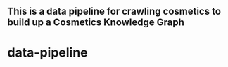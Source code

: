 ## This is a data pipeline for crawling cosmetics to build up a Cosmetics Knowledge Graph
# data-pipeline
